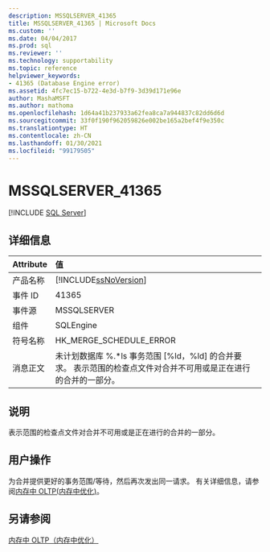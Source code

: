 ```yaml
---
description: MSSQLSERVER_41365
title: MSSQLSERVER_41365 | Microsoft Docs
ms.custom: ''
ms.date: 04/04/2017
ms.prod: sql
ms.reviewer: ''
ms.technology: supportability
ms.topic: reference
helpviewer_keywords:
- 41365 (Database Engine error)
ms.assetid: 4fc7ec15-b722-4e3d-b7f9-3d39d171e96e
author: MashaMSFT
ms.author: mathoma
ms.openlocfilehash: 1d64a41b237933a62fea8ca7a944837c82dd6d6d
ms.sourcegitcommit: 33f0f190f962059826e002be165a2bef4f9e350c
ms.translationtype: HT
ms.contentlocale: zh-CN
ms.lasthandoff: 01/30/2021
ms.locfileid: "99179505"
---
```

# <a name="mssqlserver_41365"></a>MSSQLSERVER_41365
 [!INCLUDE [SQL Server](../../includes/applies-to-version/sqlserver.md)]
  
## <a name="details"></a>详细信息  
  
| Attribute | 值 |  
| :-------- | :---- |  
|产品名称|[!INCLUDE[ssNoVersion](../../includes/ssnoversion-md.md)]|  
|事件 ID|41365|  
|事件源|MSSQLSERVER|  
|组件|SQLEngine|  
|符号名称|HK_MERGE_SCHEDULE_ERROR|  
|消息正文|未计划数据库 %.*ls 事务范围 [%ld，%ld] 的合并要求。 表示范围的检查点文件对合并不可用或是正在进行的合并的一部分。|  
  
## <a name="explanation"></a>说明  
表示范围的检查点文件对合并不可用或是正在进行的合并的一部分。  
  
## <a name="user-action"></a>用户操作  
为合并提供更好的事务范围/等待，然后再次发出同一请求。 有关详细信息，请参阅[内存中 OLTP&#40;内存中优化&#41;](~/relational-databases/in-memory-oltp/in-memory-oltp-in-memory-optimization.md)。  
  
## <a name="see-also"></a>另请参阅  
[内存中 OLTP（内存中优化）](~/relational-databases/in-memory-oltp/in-memory-oltp-in-memory-optimization.md)  
  
